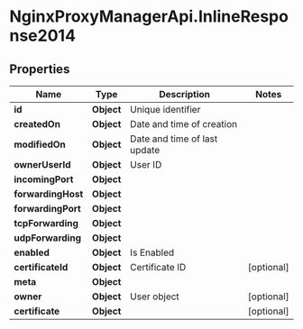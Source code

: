 # NginxProxyManagerApi.InlineResponse2014

## Properties
Name | Type | Description | Notes
------------ | ------------- | ------------- | -------------
**id** | **Object** | Unique identifier | 
**createdOn** | **Object** | Date and time of creation | 
**modifiedOn** | **Object** | Date and time of last update | 
**ownerUserId** | **Object** | User ID | 
**incomingPort** | **Object** |  | 
**forwardingHost** | **Object** |  | 
**forwardingPort** | **Object** |  | 
**tcpForwarding** | **Object** |  | 
**udpForwarding** | **Object** |  | 
**enabled** | **Object** | Is Enabled | 
**certificateId** | **Object** | Certificate ID | [optional] 
**meta** | **Object** |  | 
**owner** | **Object** | User object | [optional] 
**certificate** | **Object** |  | [optional] 
